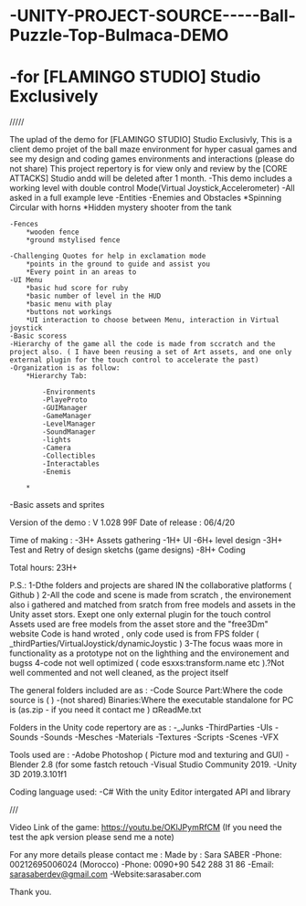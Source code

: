 # -UNITY-PROJECT-SOURCE-----Ball-Puzzle-Top-Bulmaca-DEMO
# -for [FLAMINGO STUDIO] Studio Exclusively 

///// 

 

The uplad of the demo for [FLAMINGO STUDIO] Studio Exclusivly, 
This is a client demo projet of the ball maze environment for hyper casual games and see my design and coding games environments and interactions (please do not share) 
This project repertory is for view only and review by the [CORE ATTACKS] Studio andd will be deleted after 1 month.
 -This demo includes a working level with double control Mode(Virtual Joystick,Accelerometer) 
 -All asked in a full example leve
	-Entities
	-Enemies and Obstacles 
		*Spinning Circular with horns
		*Hidden mystery shooter from the tank
		
	-Fences
		*wooden fence
		*ground mstylised fence
		
	-Challenging Quotes for help in exclamation mode
		*points in the ground to guide and assist you
		*Every point in an areas to 
	-UI Menu 
		*basic hud score for ruby
		*basic number of level in the HUD
		*basic menu with play 
		*buttons not workings
		*UI interaction to choose between Menu, interaction in Virtual joystick
	-Basic scoress
	-Hierarchy of the game all the code is made from sccratch and the project also. ( I have been reusing a set of Art assets, and one only external plugin for the touch control to accelerate the past)
	-Organization is as follow:
		*Hierarchy Tab:
			
			-Environments
			-PlayeProto
			-GUIManager
			-GameManager
			-LevelManager
			-SoundManager
			-lights
			-Camera
			-Collectibles
			-Interactables
			-Enemis
			
		*
 -Basic assets and sprites

 Version of the demo : V 1.028 99F
 Date of release : 06/4/20

 Time of making : 
 -3H+ Assets gathering
 -1H+ UI
 -6H+ level design
 -3H+ Test and Retry of design sketchs (game designs)
 -8H+ Coding 


 Total hours: 23H+

P.S.: 
    1-Dthe folders and projects are  shared IN the collaborative platforms ( Github  )
    2-All the code and scene is made from scratch , the environement also i gathered and matched from sratch from free models and assets in the Unity asset stors.
	  Exept one only external plugin for the touch control 
    Assets used are free models from the asset store and the "free3Dm" website 
    Code is hand wroted , only code used is from FPS folder ( _thirdParties/VirtualJoystick/dynamicJoystic  )
    3-The focus waas more in functionality as a prototype not on the lighthing and the environement and bugss
    4-code not well optimized ( code esxxs:transform.name etc ).?Not well commented and not well cleaned, as the project itself

The general folders included are as : 
-Code Source Part:Where the code source is ( )
-(not shared) Binaries:Where the executable standalone for PC is (as.zip - if you need it contact me )
¤ReadMe.txt

Folders in the Unity code repertory are as :
-_Junks
-ThirdParties
-UIs
-Sounds
-Sounds
-Mesches
-Materials
-Textures
-Scripts
-Scenes
-VFX

Tools used are : 
-Adobe Photoshop ( Picture mod and texturing and GUI)
-Blender 2.8 (for some fastch retouch
-Visual Studio Community 2019.
-Unity 3D 2019.3.101f1

Coding language used:
-C# With the unity Editor intergated API and library

///

Video Link of the game: https://youtu.be/OKlJPymRfCM (If you need the test the apk version please send me a note)

For any more details please contact me :
Made by : Sara SABER
-Phone: 00212695006024 (Morocco)
-Phone: 0090+90 542 288 31 86
-Email: sarasaberdev@gmail.com
-Website:sarasaber.com


Thank you.
